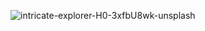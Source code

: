![intricate-explorer-H0-3xfbU8wk-unsplash](https://user-images.githubusercontent.com/71307225/141776995-581a7a33-3cec-4276-9336-cdb5b265aa3a.jpg)
